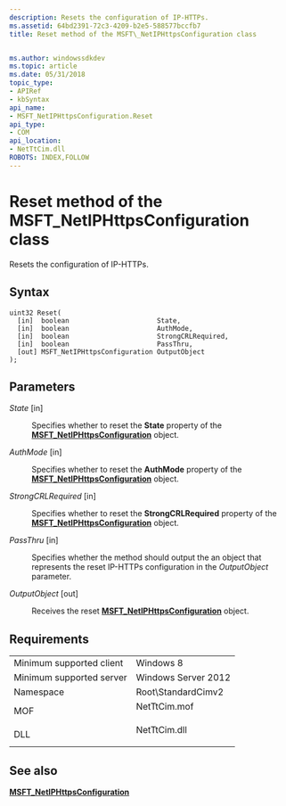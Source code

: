 ```yaml
---
description: Resets the configuration of IP-HTTPs.
ms.assetid: 64bd2391-72c3-4209-b2e5-588577bccfb7
title: Reset method of the MSFT\_NetIPHttpsConfiguration class


ms.author: windowssdkdev
ms.topic: article
ms.date: 05/31/2018
topic_type: 
- APIRef
- kbSyntax
api_name: 
- MSFT_NetIPHttpsConfiguration.Reset
api_type: 
- COM
api_location: 
- NetTtCim.dll
ROBOTS: INDEX,FOLLOW
---
```


# Reset method of the MSFT\_NetIPHttpsConfiguration class

Resets the configuration of IP-HTTPs.

## Syntax


```mof
uint32 Reset(
  [in]  boolean                      State,
  [in]  boolean                      AuthMode,
  [in]  boolean                      StrongCRLRequired,
  [in]  boolean                      PassThru,
  [out] MSFT_NetIPHttpsConfiguration OutputObject
);
```



## Parameters

<dl> <dt>

*State* \[in\]
</dt> <dd>

Specifies whether to reset the **State** property of the [**MSFT\_NetIPHttpsConfiguration**](msft-netiphttpsconfiguration.md) object.

</dd> <dt>

*AuthMode* \[in\]
</dt> <dd>

Specifies whether to reset the **AuthMode** property of the [**MSFT\_NetIPHttpsConfiguration**](msft-netiphttpsconfiguration.md) object.

</dd> <dt>

*StrongCRLRequired* \[in\]
</dt> <dd>

Specifies whether to reset the **StrongCRLRequired** property of the [**MSFT\_NetIPHttpsConfiguration**](msft-netiphttpsconfiguration.md) object.

</dd> <dt>

*PassThru* \[in\]
</dt> <dd>

Specifies whether the method should output the an object that represents the reset IP-HTTPs configuration in the *OutputObject* parameter.

</dd> <dt>

*OutputObject* \[out\]
</dt> <dd>

Receives the reset [**MSFT\_NetIPHttpsConfiguration**](msft-netiphttpsconfiguration.md) object.

</dd> </dl>

## Requirements



|                                     |                                                                                         |
|-------------------------------------|-----------------------------------------------------------------------------------------|
| Minimum supported client<br/> | Windows 8<br/>                                                                    |
| Minimum supported server<br/> | Windows Server 2012<br/>                                                          |
| Namespace<br/>                | Root\\StandardCimv2<br/>                                                          |
| MOF<br/>                      | <dl> <dt>NetTtCim.mof</dt> </dl> |
| DLL<br/>                      | <dl> <dt>NetTtCim.dll</dt> </dl> |



## See also

<dl> <dt>

[**MSFT\_NetIPHttpsConfiguration**](msft-netiphttpsconfiguration.md)
</dt> </dl>

 

 




